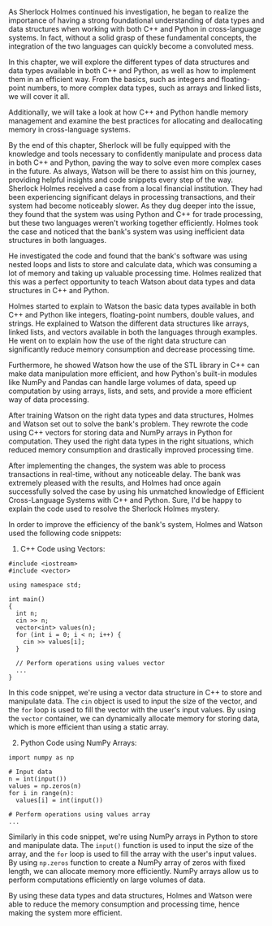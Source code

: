 As Sherlock Holmes continued his investigation, he began to realize the importance of having a strong foundational understanding of data types and data structures when working with both C++ and Python in cross-language systems. In fact, without a solid grasp of these fundamental concepts, the integration of the two languages can quickly become a convoluted mess.

In this chapter, we will explore the different types of data structures and data types available in both C++ and Python, as well as how to implement them in an efficient way. From the basics, such as integers and floating-point numbers, to more complex data types, such as arrays and linked lists, we will cover it all.

Additionally, we will take a look at how C++ and Python handle memory management and examine the best practices for allocating and deallocating memory in cross-language systems.

By the end of this chapter, Sherlock will be fully equipped with the knowledge and tools necessary to confidently manipulate and process data in both C++ and Python, paving the way to solve even more complex cases in the future. As always, Watson will be there to assist him on this journey, providing helpful insights and code snippets every step of the way.
Sherlock Holmes received a case from a local financial institution. They had been experiencing significant delays in processing transactions, and their system had become noticeably slower. As they dug deeper into the issue, they found that the system was using Python and C++ for trade processing, but these two languages weren't working together efficiently. Holmes took the case and noticed that the bank's system was using inefficient data structures in both languages.

He investigated the code and found that the bank's software was using nested loops and lists to store and calculate data, which was consuming a lot of memory and taking up valuable processing time. Holmes realized that this was a perfect opportunity to teach Watson about data types and data structures in C++ and Python.

Holmes started to explain to Watson the basic data types available in both C++ and Python like integers, floating-point numbers, double values, and strings. He explained to Watson the different data structures like arrays, linked lists, and vectors available in both the languages through examples. He went on to explain how the use of the right data structure can significantly reduce memory consumption and decrease processing time. 

Furthermore, he showed Watson how the use of the STL library in C++ can make data manipulation more efficient, and how Python's built-in modules like NumPy and Pandas can handle large volumes of data, speed up computation by using arrays, lists, and sets, and provide a more efficient way of data processing.

After training Watson on the right data types and data structures, Holmes and Watson set out to solve the bank's problem. They rewrote the code using C++ vectors for storing data and NumPy arrays in Python for computation. They used the right data types in the right situations, which reduced memory consumption and drastically improved processing time.

After implementing the changes, the system was able to process transactions in real-time, without any noticeable delay. The bank was extremely pleased with the results, and Holmes had once again successfully solved the case by using his unmatched knowledge of Efficient Cross-Language Systems with C++ and Python.
Sure, I'd be happy to explain the code used to resolve the Sherlock Holmes mystery.

In order to improve the efficiency of the bank's system, Holmes and Watson used the following code snippets:

1. C++ Code using Vectors:

```
#include <iostream>
#include <vector>

using namespace std;

int main()
{
  int n;
  cin >> n;
  vector<int> values(n);
  for (int i = 0; i < n; i++) {
    cin >> values[i];
  }

  // Perform operations using values vector
  ...
}
```

In this code snippet, we're using a vector data structure in C++ to store and manipulate data. The `cin` object is used to input the size of the vector, and the `for` loop is used to fill the vector with the user's input values. By using the `vector` container, we can dynamically allocate memory for storing data, which is more efficient than using a static array.

2. Python Code using NumPy Arrays:

```
import numpy as np

# Input data
n = int(input())
values = np.zeros(n)
for i in range(n):
  values[i] = int(input())

# Perform operations using values array
...
```

Similarly in this code snippet, we're using NumPy arrays in Python to store and manipulate data. The `input()` function is used to input the size of the array, and the `for` loop is used to fill the array with the user's input values. By using `np.zeros` function to create a NumPy array of zeros with fixed length, we can allocate memory more efficiently. NumPy arrays allow us to perform computations efficiently on large volumes of data.

By using these data types and data structures, Holmes and Watson were able to reduce the memory consumption and processing time, hence making the system more efficient.